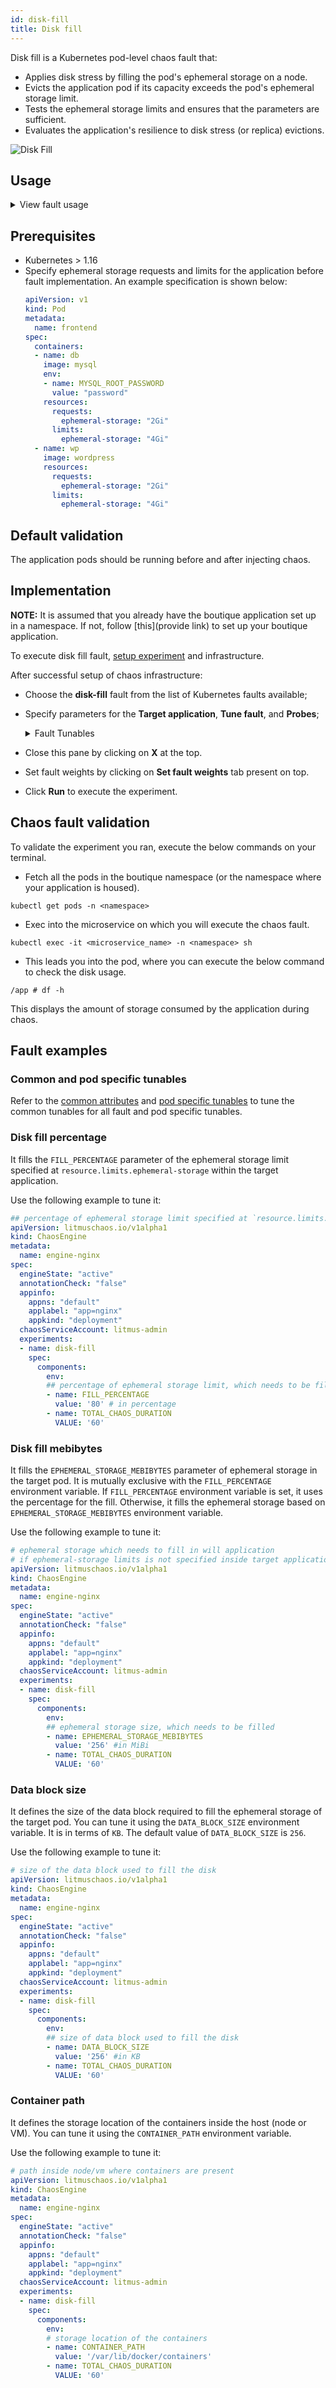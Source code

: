 ```yaml
---
id: disk-fill
title: Disk fill
---
```

Disk fill is a Kubernetes pod-level chaos fault that:
- Applies disk stress by filling the pod's ephemeral storage on a node.
- Evicts the application pod if its capacity exceeds the pod's ephemeral storage limit.
- Tests the ephemeral storage limits and ensures that the parameters are sufficient.
- Evaluates the application's resilience to disk stress (or replica) evictions.

![Disk Fill](./static/images/disk-fill.png)

## Usage
<details>
<summary>View fault usage</summary>
<div>
Disk fill is used to determine how the application behaves when the disk is under stress, that is, when ephermal storage is added to the pod.   
</div>
</details>

## Prerequisites
- Kubernetes > 1.16
- Specify ephemeral storage requests and limits for the application before fault implementation. An example specification is shown below:
    ```yaml
    apiVersion: v1
    kind: Pod
    metadata:
      name: frontend
    spec:
      containers:
      - name: db
        image: mysql
        env:
        - name: MYSQL_ROOT_PASSWORD
          value: "password"
        resources:
          requests:
            ephemeral-storage: "2Gi"
          limits:
            ephemeral-storage: "4Gi"
      - name: wp
        image: wordpress
        resources:
          requests:
            ephemeral-storage: "2Gi"
          limits:
            ephemeral-storage: "4Gi"
    ```

## Default validation
The application pods should be running before and after injecting chaos.

## Implementation

**NOTE:** It is assumed that you already have the boutique application set up in a namespace. If not, follow [this](provide link) to set up your boutique application.

To execute disk fill fault, [setup experiment](provide) and infrastructure.

After successful setup of chaos infrastructure:
* Choose the **disk-fill** fault from the list of Kubernetes faults available;
* Specify parameters for the **Target application**, **Tune fault**, and **Probes**;
    <details>
      <summary>Fault Tunables</summary>
      <h2>Populate one of the below fields (If both are populated, `FILL_PERCENTAGE` takes precedence.) </h2>
      <table>
        <tr>
          <th> Variables </th>
          <th> Description </th>
          <th> Notes </th>
        </tr>
        <tr> 
          <td> FILL_PERCENTAGE </td>
          <td> Percentage of the ephemeral storage limit to be filled. </td>
          <td> The value can be more than 100, that force evicts the pod. Ephemeral storage limits are set on the target pod.</td>
        </tr>
        <tr>
          <td> EPHEMERAL_STORAGE_MEBIBYTES </td>
          <td> Ephemeral storage to be filled (in MiB).</td>
          <td> <code>FILL_PERCENTAGE</code> and <code>EPHEMERAL_STORAGE_MEBIBYTES</code> are mutually exclusive.</td>
        </tr>
      </table>
      <h2>Optional Fields</h2>
      <table>
        <tr>
          <th> Variables </th>
          <th> Description </th>
          <th> Notes </th>
        </tr>
        <tr> 
          <td> TARGET_CONTAINER </td>
          <td> Name of container subject to disk fill. </td>
          <td> If you don't provide this value, the first container in the target pod will be subject to chaos. </td>
        </tr>
        <tr> 
          <td> CONTAINER_PATH </td>
          <td> Storage location of containers. </td>
          <td> Defaults to '/var/lib/docker/containers' </td>
        </tr>
        <tr> 
          <td> TOTAL_CHAOS_DURATION </td>
          <td> Duration to insert chaos (in seconds). </td>
          <td> Defaults to 60s </td>
        </tr>
        <tr>
          <td> TARGET_PODS </td>
          <td> Comma separated list of application pod names subject to disk fill chaos. </td>
          <td> If the pod names have not been provided, the target pods are randomly based on the appLabels provided. </td>
        </tr> 
        <tr>
          <td> DATA_BLOCK_SIZE </td>
          <td> Data block size to use for filling the disk (in KB).</td>
          <td> Defaults to 256 KB.</td>
        </tr> 
        <tr>
          <td> PODS_AFFECTED_PERC </td>
          <td> Percentage of total pods that the chaos experiment targets (numeric values only). </td>
          <td> Defaults to 0 (corresponds to 1 replica). </td>
        </tr> 
        <tr> 
          <td> CONTAINER_PATH </td>
          <td> Path to cotainer runtime used during disk fill </td>
          <td> If the path hasn't been provided, the first container in the target pod is subject to chaos. </td>
        </tr>
        <tr>
          <td> LIB </td>
          <td> The chaos library used to inject chaos. </td>
          <td> Defaults to `litmus` (support litmus only). </td>
        </tr>
        <tr>
          <td> LIB_IMAGE </td>
          <td> Image that uses the helper pod to inject chaos. </td>
          <td> Defaults to <code>litmuschaos/go-runner:latest</code> </td>
        </tr>
        <tr>
          <td> RAMP_TIME </td>
          <td> Period to wait before injecting chaos (in seconds). </td>
          <td> For example, 30s. </td>
        </tr>
        <tr>
          <td> SEQUENCE </td>
          <td> Sequence of chaos execution for multiple target pods. </td>
          <td> Defaults to parallel. It supports serial sequence as well. </td>
        </tr>
      </table>
  </details>

* Close this pane by clicking on **X** at the top.
* Set fault weights by clicking on **Set fault weights** tab present on top. 
* Click **Run** to execute the experiment.

## Chaos fault validation

To validate the experiment you ran, execute the below commands on your terminal. 

* Fetch all the pods in the boutique namespace (or the namespace where your application is housed).
```
kubectl get pods -n <namespace>
```

* Exec into the microservice on which you will execute the chaos fault.
```
kubectl exec -it <microservice_name> -n <namespace> sh
``` 

* This leads you into the pod, where you can execute the below command to check the disk usage.
```
/app # df -h
```

This displays the amount of storage consumed by the application during chaos. 

## Fault examples

### Common and pod specific tunables

Refer to the [common attributes](../../common-tunables-for-all-faults) and [pod specific tunables](./common-tunables-for-pod-faults) to tune the common tunables for all fault and pod specific tunables. 

### Disk fill percentage

It fills the `FILL_PERCENTAGE` parameter of the ephemeral storage limit specified at `resource.limits.ephemeral-storage` within the target application. 

Use the following example to tune it:

[embedmd]:# (./static/manifests/disk-fill/fill-percentage.yaml yaml)
```yaml
## percentage of ephemeral storage limit specified at `resource.limits.ephemeral-storage` inside target application 
apiVersion: litmuschaos.io/v1alpha1
kind: ChaosEngine
metadata:
  name: engine-nginx
spec:
  engineState: "active"
  annotationCheck: "false"
  appinfo:
    appns: "default"
    applabel: "app=nginx"
    appkind: "deployment"
  chaosServiceAccount: litmus-admin
  experiments:
  - name: disk-fill
    spec:
      components:
        env:
        ## percentage of ephemeral storage limit, which needs to be filled
        - name: FILL_PERCENTAGE
          value: '80' # in percentage
        - name: TOTAL_CHAOS_DURATION
          VALUE: '60'
```

### Disk fill mebibytes

It fills the `EPHEMERAL_STORAGE_MEBIBYTES` parameter of ephemeral storage in the target pod. 
It is mutually exclusive with the `FILL_PERCENTAGE` environment variable. If `FILL_PERCENTAGE` environment variable is set, it uses the percentage for the fill. Otherwise, it fills the ephemeral storage based on `EPHEMERAL_STORAGE_MEBIBYTES` environment variable.

Use the following example to tune it:

[embedmd]:# (./static/manifests/disk-fill/ephemeral-storage-mebibytes.yaml yaml)
```yaml
# ephemeral storage which needs to fill in will application
# if ephemeral-storage limits is not specified inside target application
apiVersion: litmuschaos.io/v1alpha1
kind: ChaosEngine
metadata:
  name: engine-nginx
spec:
  engineState: "active"
  annotationCheck: "false"
  appinfo:
    appns: "default"
    applabel: "app=nginx"
    appkind: "deployment"
  chaosServiceAccount: litmus-admin
  experiments:
  - name: disk-fill
    spec:
      components:
        env:
        ## ephemeral storage size, which needs to be filled
        - name: EPHEMERAL_STORAGE_MEBIBYTES
          value: '256' #in MiBi
        - name: TOTAL_CHAOS_DURATION
          VALUE: '60'
```

### Data block size

It defines the size of the data block required to fill the ephemeral storage of the target pod. You can tune it using the `DATA_BLOCK_SIZE` environment variable. It is in terms of `KB`.
The default value of `DATA_BLOCK_SIZE` is `256`.

Use the following example to tune it:

[embedmd]:# (./static/manifests/disk-fill/data-block-size.yaml yaml)
```yaml
# size of the data block used to fill the disk
apiVersion: litmuschaos.io/v1alpha1
kind: ChaosEngine
metadata:
  name: engine-nginx
spec:
  engineState: "active"
  annotationCheck: "false"
  appinfo:
    appns: "default"
    applabel: "app=nginx"
    appkind: "deployment"
  chaosServiceAccount: litmus-admin
  experiments:
  - name: disk-fill
    spec:
      components:
        env:
        ## size of data block used to fill the disk
        - name: DATA_BLOCK_SIZE
          value: '256' #in KB
        - name: TOTAL_CHAOS_DURATION
          VALUE: '60'
```

### Container path

It defines the storage location of the containers inside the host (node or VM). You can tune it using the `CONTAINER_PATH` environment variable. 

Use the following example to tune it:

[embedmd]:# (./static/manifests/disk-fill/container-path.yaml yaml)
```yaml
# path inside node/vm where containers are present 
apiVersion: litmuschaos.io/v1alpha1
kind: ChaosEngine
metadata:
  name: engine-nginx
spec:
  engineState: "active"
  annotationCheck: "false"
  appinfo:
    appns: "default"
    applabel: "app=nginx"
    appkind: "deployment"
  chaosServiceAccount: litmus-admin
  experiments:
  - name: disk-fill
    spec:
      components:
        env:
        # storage location of the containers
        - name: CONTAINER_PATH
          value: '/var/lib/docker/containers'
        - name: TOTAL_CHAOS_DURATION
          VALUE: '60'
```
